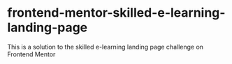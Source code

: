 # frontend-mentor-skilled-e-learning-landing-page
This is a solution to the skilled e-learning landing page challenge on Frontend Mentor
